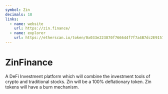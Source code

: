 ```yaml
---
symbol: Zin
decimals: 18
links:
  - name: website
    url: https://zin.finance/
  - name: explorer
    url: https://etherscan.io/token/0x033e223870f766644f7f7a4B7dc2E91573707d06
---
```


# ZinFinance

A DeFi Investment platform which will combine the investment tools of crypto and traditional stocks. Zin will be a 100% deflationary token. Zin tokens will have a burn mechanism.
